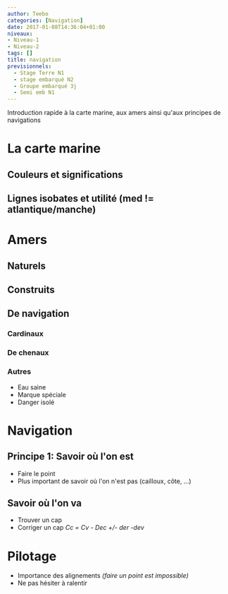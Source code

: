 ```yaml
---
author: Teebo
categories: [Navigation]
date: 2017-01-08T14:36:04+01:00
niveaux:
- Niveau-1
- Niveau-2
tags: []
title: navigation
previsionnels:
  - Stage Terre N1
  - stage embarqué N2
  - Groupe embarqué 3j
  - Semi emb N1
---
```

Introduction rapide à la carte marine, aux amers ainsi qu'aux principes de navigations
<!--more-->
# La carte marine

## Couleurs et significations

## Lignes isobates et utilité (med != atlantique/manche)

# Amers

## Naturels

## Construits

## De navigation

### Cardinaux

### De chenaux

### Autres
* Eau saine
* Marque spéciale
* Danger isolé

# Navigation

## Principe 1: Savoir où l'on est
* Faire le point
* Plus important de savoir où l'on n'est pas (cailloux, côte, ...)

## Savoir où l'on va
* Trouver un cap
* Corriger un cap _Cc = Cv - Dec +/- der -dev_

# Pilotage
* Importance des alignements *(faire un point est impossible)*
* Ne pas hésiter à ralentir
